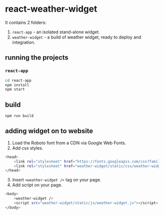 # react-weather-widget

It contains 2 folders:  

1) `react-app` - an isolated stand-alone widget.
2) `weather-widget` - a build of weather widget, ready to deploy and integration. 

## running the projects 

### `react-app`

```bash
cd react-app
npm install
npm start
```

## build
```bash
npm run build
```

## adding widget on to website
1) Load the Roboto font from a CDN via Google Web Fonts.
2) Add css styles.
```bash
<head>
    <link rel="stylesheet" href="https://fonts.googleapis.com/css?family=Roboto:300,400,500,700&display=swap" />
    <link rel="stylesheet" href="weather-widget/static/css/weather-widget.css">
</head>
```
3) Insert `<weather-widget />` tag on your page.
4) Add script on your page.
```bash
<body>
    <weather-widget />
    <script src="weather-widget/static/js/weather-widget.js"></script>
</body>
```

